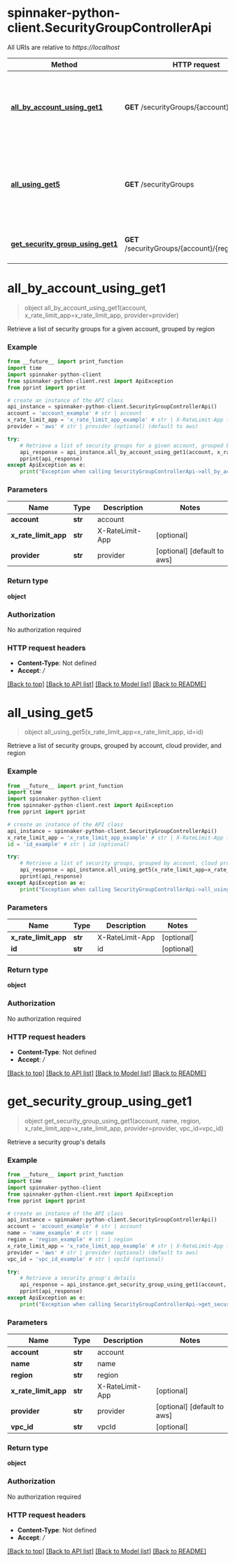 # spinnaker-python-client.SecurityGroupControllerApi

All URIs are relative to *https://localhost*

Method | HTTP request | Description
------------- | ------------- | -------------
[**all_by_account_using_get1**](SecurityGroupControllerApi.md#all_by_account_using_get1) | **GET** /securityGroups/{account} | Retrieve a list of security groups for a given account, grouped by region
[**all_using_get5**](SecurityGroupControllerApi.md#all_using_get5) | **GET** /securityGroups | Retrieve a list of security groups, grouped by account, cloud provider, and region
[**get_security_group_using_get1**](SecurityGroupControllerApi.md#get_security_group_using_get1) | **GET** /securityGroups/{account}/{region}/{name} | Retrieve a security group&#39;s details


# **all_by_account_using_get1**
> object all_by_account_using_get1(account, x_rate_limit_app=x_rate_limit_app, provider=provider)

Retrieve a list of security groups for a given account, grouped by region

### Example
```python
from __future__ import print_function
import time
import spinnaker-python-client
from spinnaker-python-client.rest import ApiException
from pprint import pprint

# create an instance of the API class
api_instance = spinnaker-python-client.SecurityGroupControllerApi()
account = 'account_example' # str | account
x_rate_limit_app = 'x_rate_limit_app_example' # str | X-RateLimit-App (optional)
provider = 'aws' # str | provider (optional) (default to aws)

try:
    # Retrieve a list of security groups for a given account, grouped by region
    api_response = api_instance.all_by_account_using_get1(account, x_rate_limit_app=x_rate_limit_app, provider=provider)
    pprint(api_response)
except ApiException as e:
    print("Exception when calling SecurityGroupControllerApi->all_by_account_using_get1: %s\n" % e)
```

### Parameters

Name | Type | Description  | Notes
------------- | ------------- | ------------- | -------------
 **account** | **str**| account | 
 **x_rate_limit_app** | **str**| X-RateLimit-App | [optional] 
 **provider** | **str**| provider | [optional] [default to aws]

### Return type

**object**

### Authorization

No authorization required

### HTTP request headers

 - **Content-Type**: Not defined
 - **Accept**: */*

[[Back to top]](#) [[Back to API list]](../README.md#documentation-for-api-endpoints) [[Back to Model list]](../README.md#documentation-for-models) [[Back to README]](../README.md)

# **all_using_get5**
> object all_using_get5(x_rate_limit_app=x_rate_limit_app, id=id)

Retrieve a list of security groups, grouped by account, cloud provider, and region

### Example
```python
from __future__ import print_function
import time
import spinnaker-python-client
from spinnaker-python-client.rest import ApiException
from pprint import pprint

# create an instance of the API class
api_instance = spinnaker-python-client.SecurityGroupControllerApi()
x_rate_limit_app = 'x_rate_limit_app_example' # str | X-RateLimit-App (optional)
id = 'id_example' # str | id (optional)

try:
    # Retrieve a list of security groups, grouped by account, cloud provider, and region
    api_response = api_instance.all_using_get5(x_rate_limit_app=x_rate_limit_app, id=id)
    pprint(api_response)
except ApiException as e:
    print("Exception when calling SecurityGroupControllerApi->all_using_get5: %s\n" % e)
```

### Parameters

Name | Type | Description  | Notes
------------- | ------------- | ------------- | -------------
 **x_rate_limit_app** | **str**| X-RateLimit-App | [optional] 
 **id** | **str**| id | [optional] 

### Return type

**object**

### Authorization

No authorization required

### HTTP request headers

 - **Content-Type**: Not defined
 - **Accept**: */*

[[Back to top]](#) [[Back to API list]](../README.md#documentation-for-api-endpoints) [[Back to Model list]](../README.md#documentation-for-models) [[Back to README]](../README.md)

# **get_security_group_using_get1**
> object get_security_group_using_get1(account, name, region, x_rate_limit_app=x_rate_limit_app, provider=provider, vpc_id=vpc_id)

Retrieve a security group's details

### Example
```python
from __future__ import print_function
import time
import spinnaker-python-client
from spinnaker-python-client.rest import ApiException
from pprint import pprint

# create an instance of the API class
api_instance = spinnaker-python-client.SecurityGroupControllerApi()
account = 'account_example' # str | account
name = 'name_example' # str | name
region = 'region_example' # str | region
x_rate_limit_app = 'x_rate_limit_app_example' # str | X-RateLimit-App (optional)
provider = 'aws' # str | provider (optional) (default to aws)
vpc_id = 'vpc_id_example' # str | vpcId (optional)

try:
    # Retrieve a security group's details
    api_response = api_instance.get_security_group_using_get1(account, name, region, x_rate_limit_app=x_rate_limit_app, provider=provider, vpc_id=vpc_id)
    pprint(api_response)
except ApiException as e:
    print("Exception when calling SecurityGroupControllerApi->get_security_group_using_get1: %s\n" % e)
```

### Parameters

Name | Type | Description  | Notes
------------- | ------------- | ------------- | -------------
 **account** | **str**| account | 
 **name** | **str**| name | 
 **region** | **str**| region | 
 **x_rate_limit_app** | **str**| X-RateLimit-App | [optional] 
 **provider** | **str**| provider | [optional] [default to aws]
 **vpc_id** | **str**| vpcId | [optional] 

### Return type

**object**

### Authorization

No authorization required

### HTTP request headers

 - **Content-Type**: Not defined
 - **Accept**: */*

[[Back to top]](#) [[Back to API list]](../README.md#documentation-for-api-endpoints) [[Back to Model list]](../README.md#documentation-for-models) [[Back to README]](../README.md)

